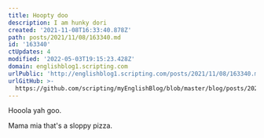 ```yaml
---
title: Hoopty doo
description: I am hunky dori
created: '2021-11-08T16:33:40.878Z'
path: posts/2021/11/08/163340.md
id: '163340'
ctUpdates: 4
modified: '2022-05-03T19:15:23.428Z'
domain: englishblog1.scripting.com
urlPublic: 'http://englishblog1.scripting.com/posts/2021/11/08/163340.md'
urlGitHub: >-
  https://github.com/scripting/myEnglishBlog/blob/master/blog/posts/2021/11/08/163340.md
---
```

Hooola yah goo.

Mama mia that's a sloppy pizza.